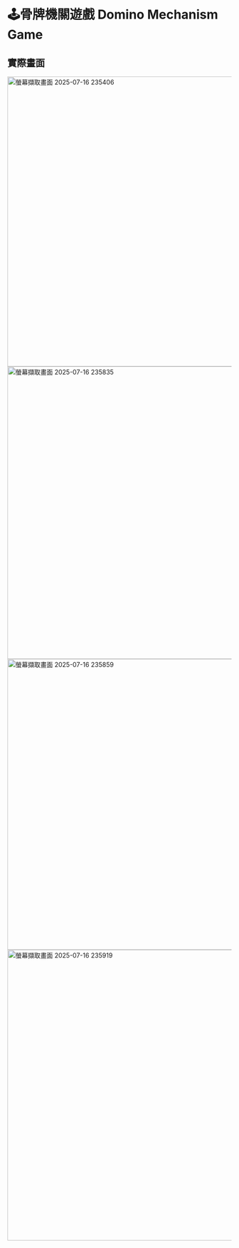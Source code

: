 # 🕹️骨牌機關遊戲 Domino Mechanism Game

## 實際畫面
<img width="983" height="650" alt="螢幕擷取畫面 2025-07-16 235406" src="https://github.com/user-attachments/assets/2363b34e-4d40-4f2c-afa2-f2fe9643ef81" />
<img width="984" height="656" alt="螢幕擷取畫面 2025-07-16 235835" src="https://github.com/user-attachments/assets/ba37c382-e55f-4b24-b1d3-c37fa1312260" />
<img width="978" height="652" alt="螢幕擷取畫面 2025-07-16 235859" src="https://github.com/user-attachments/assets/c85bb381-85e0-49ca-98a9-1c217f4eef6c" />
<img width="978" height="652" alt="螢幕擷取畫面 2025-07-16 235919" src="https://github.com/user-attachments/assets/2672cedc-97a9-4cdf-b6ce-7683e8fb9a30" />
